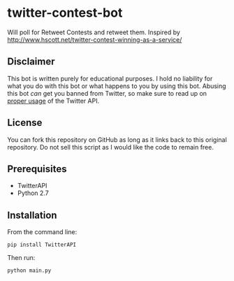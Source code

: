 # twitter-contest-bot
Will poll for Retweet Contests and retweet them. Inspired by http://www.hscott.net/twitter-contest-winning-as-a-service/

Disclaimer
------------

This bot is written purely for educational purposes. I hold no liability for what you do with this bot or what happens to you by using this bot. Abusing this bot *can* get you banned from Twitter, so make sure to read up on [proper usage](https://support.twitter.com/articles/76915-automation-rules-and-best-practices) of the Twitter API.

License
------------

You can fork this repository on GitHub as long as it links back to this original repository. Do not sell this script as I would like the code to remain free.

Prerequisites
------------

  * TwitterAPI
  * Python 2.7

Installation
------------
From the command line:

	pip install TwitterAPI
	
Then run:

	python main.py
